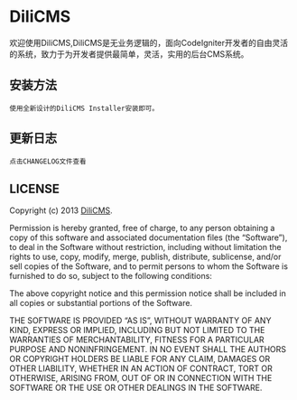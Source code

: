 ﻿# DiliCMS 

欢迎使用DiliCMS,DiliCMS是无业务逻辑的，面向CodeIgniter开发者的自由灵活的系统，致力于为开发者提供最简单，灵活，实用的后台CMS系统。

## 安装方法

    使用全新设计的DiliCMS Installer安装即可。

## 更新日志
    
    点击CHANGELOG文件查看
    
## LICENSE
Copyright (c) 2013 [DiliCMS](http://www.dilicms.com).

Permission is hereby granted, free of charge, to any person obtaining a copy of this software and associated documentation files (the “Software”), to deal in the Software without restriction, including without limitation the rights to use, copy, modify, merge, publish, distribute, sublicense, and/or sell copies of the Software, and to permit persons to whom the Software is furnished to do so, subject to the following conditions:

The above copyright notice and this permission notice shall be included in all copies or substantial portions of the Software.

THE SOFTWARE IS PROVIDED “AS IS”, WITHOUT WARRANTY OF ANY KIND, EXPRESS OR IMPLIED, INCLUDING BUT NOT LIMITED TO THE WARRANTIES OF MERCHANTABILITY, FITNESS FOR A PARTICULAR PURPOSE AND NONINFRINGEMENT. IN NO EVENT SHALL THE AUTHORS OR COPYRIGHT HOLDERS BE LIABLE FOR ANY CLAIM, DAMAGES OR OTHER LIABILITY, WHETHER IN AN ACTION OF CONTRACT, TORT OR OTHERWISE, ARISING FROM, OUT OF OR IN CONNECTION WITH THE SOFTWARE OR THE USE OR OTHER DEALINGS IN THE SOFTWARE.
